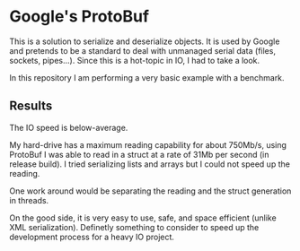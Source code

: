 # Google's ProtoBuf
This is a solution to serialize and deserialize objects. It is used by Google and pretends to be a standard to deal with unmanaged serial data (files, sockets, pipes...). Since this is a hot-topic in IO, I had to take a look.

In this repository I am performing a very basic example with a benchmark.

## Results

The IO speed is below-average.

My hard-drive has a maximum reading capability for about 750Mb/s, using ProtoBuf I was able to read in a struct at a rate of 31Mb per second (in release build). I tried serializing lists and arrays but I could not speed up the reading.

One work around would be separating the reading and the struct generation in threads.

On the good side, it is very easy to use, safe, and space efficient (unlike XML serialization). Definetly something to consider to speed up the development process for a heavy IO project.